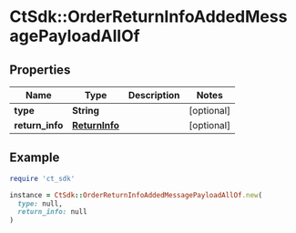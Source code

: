 # CtSdk::OrderReturnInfoAddedMessagePayloadAllOf

## Properties

| Name | Type | Description | Notes |
| ---- | ---- | ----------- | ----- |
| **type** | **String** |  | [optional] |
| **return_info** | [**ReturnInfo**](ReturnInfo.md) |  | [optional] |

## Example

```ruby
require 'ct_sdk'

instance = CtSdk::OrderReturnInfoAddedMessagePayloadAllOf.new(
  type: null,
  return_info: null
)
```

